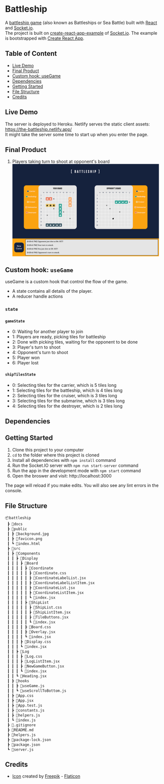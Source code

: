 # Battleship

A [battleship game](https://en.wikipedia.org/wiki/Battleship_(game)) (also known as Battleships or Sea Battle) built with [React](https://reactjs.org/) and [Socket.io](https://socket.io/).  
The project is built on [create-react-app-example](https://github.com/socketio/socket.io/tree/master/examples/create-react-app-example) of [Socket.io](https://socket.io/). 
The example is bootstrapped with [Create React App](https://github.com/facebook/create-react-app).

## Table of Content

- [Live Demo](#live-demo)
- [Final Product](#final-product)
- [Custom hook: useGame](#custom-hook-usegame)
- [Dependencies](#dependencies)
- [Getting Started](#getting-started)
- [File Structure](#file-structure)
- [Credits](#credits)

## Live Demo

The server is deployed to Heroku. Netlify serves the static client assets:  
https://the-battleship.netlify.app/  
It might take the server some time to start up when you enter the page.

## Final Product

1. Players taking turn to shoot at opponent's board
![Players taking turn](./docs/players-taking-turn.png)

## Custom hook: `useGame`

useGame is a custom hook that control the flow of the game.
- A state contains all details of the player.
- A reducer handle actions

### `state`

#### `gameState`

- 0: Waiting for another player to join
- 1: Players are ready, picking tiles for battleship
- 2: Done with picking tiles, waiting for the opponent to be done
- 3: Player's turn to shoot
- 4: Opponent's turn to shoot
- 5: Player won
- 6: Player lost

#### `shipTilesState`

- 0: Selecting tiles for the carrier, which is 5 tiles long
- 1: Selecting tiles for the battleship, which is 4 tiles long
- 2: Selecting tiles for the cruiser, which is 3 tiles long
- 3: Selecting tiles for the submarine, which is 3 tiles long
- 4: Selecting tiles for the destroyer, which is 2 tiles long

## Dependencies

## Getting Started

1. Clone this project to your computer
2. `cd` to the folder where this project is cloned
3. Install all dependencies with `npm install` command
4. Run the Socket.IO server with `npm run start-server` command
5. Run the app in the development mode with `npm start` command
6. Open the broswer and visit: http://localhost:3000

The page will reload if you make edits. You will also see any lint errors in the console.

## File Structure
```
📦battleship
 ┣ 📂docs
 ┣ 📂public
 ┃ ┣ 📜background.jpg
 ┃ ┣ 📜favicon.png
 ┃ ┗ 📜index.html
 ┣ 📂src
 ┃ ┣ 📂Components
 ┃ ┃ ┣ 📂Display
 ┃ ┃ ┃ ┣ 📂Board
 ┃ ┃ ┃ ┃ ┣ 📂Coordinate
 ┃ ┃ ┃ ┃ ┃ ┣ 📜Coordinate.css
 ┃ ┃ ┃ ┃ ┃ ┣ 📜CoordinateLabelList.jsx
 ┃ ┃ ┃ ┃ ┃ ┣ 📜CoordinateLabelListItem.jsx
 ┃ ┃ ┃ ┃ ┃ ┣ 📜CoordinateList.jsx
 ┃ ┃ ┃ ┃ ┃ ┣ 📜CoordinateListItem.jsx
 ┃ ┃ ┃ ┃ ┃ ┗ 📜index.jsx
 ┃ ┃ ┃ ┃ ┣ 📂ShipList
 ┃ ┃ ┃ ┃ ┃ ┣ 📜ShipList.css
 ┃ ┃ ┃ ┃ ┃ ┣ 📜ShipListItem.jsx
 ┃ ┃ ┃ ┃ ┃ ┣ 📜TileButtons.jsx
 ┃ ┃ ┃ ┃ ┃ ┗ 📜index.jsx
 ┃ ┃ ┃ ┃ ┣ 📜Board.css
 ┃ ┃ ┃ ┃ ┣ 📜Overlay.jsx
 ┃ ┃ ┃ ┃ ┗ 📜index.jsx
 ┃ ┃ ┃ ┣ 📜Display.css
 ┃ ┃ ┃ ┗ 📜index.jsx
 ┃ ┃ ┣ 📂Log
 ┃ ┃ ┃ ┣ 📜Log.css
 ┃ ┃ ┃ ┣ 📜LogListItem.jsx
 ┃ ┃ ┃ ┣ 📜NewGameButton.jsx
 ┃ ┃ ┃ ┗ 📜index.jsx
 ┃ ┃ ┗ 📜Heading.jsx
 ┃ ┣ 📂hooks
 ┃ ┃ ┣ 📜useGame.js
 ┃ ┃ ┗ 📜useScrollToBottom.js
 ┃ ┣ 📜App.css
 ┃ ┣ 📜App.jsx
 ┃ ┣ 📜App.test.js
 ┃ ┣ 📜constants.js
 ┃ ┣ 📜helpers.js
 ┃ ┗ 📜index.js
 ┣ 📜.gitignore
 ┣ 📜README.md
 ┣ 📜helpers.js
 ┣ 📜package-lock.json
 ┣ 📜package.json
 ┗ 📜server.js
```
## Credits
- [Icon](https://www.flaticon.com/premium-icon/ship_870170) created by [Freepik](https://www.flaticon.com/authors/freepik) - [Flaticon](https://www.flaticon.com/)